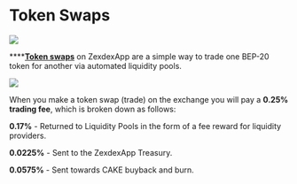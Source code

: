 # Token Swaps

![](../../.gitbook/assets/swap-trade-header.png)

****[**Token swaps**](https://exchange.zexdex.app/#/swap) on ZexdexApp are a simple way to trade one BEP-20 token for another via automated liquidity pools.

![](../../.gitbook/assets/screenshot-2021-04-19-at-6.11.54-pm.png)

When you make a token swap (trade) on the exchange you will pay a **0.25% trading fee**, which is broken down as follows:

**0.17%** - Returned to Liquidity Pools in the form of a fee reward for liquidity providers.

**0.0225%** - Sent to the ZexdexApp Treasury.

**0.0575%** - Sent towards CAKE buyback and burn.
